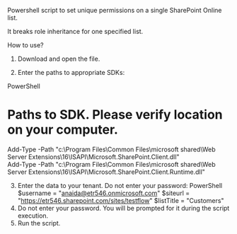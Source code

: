 Powershell script to set unique permissions on a single SharePoint Online list.

It breaks role inheritance for one specified list.

 

 

How to use?
 

1. Download and open the file.

2. Enter the paths to appropriate SDKs:

 

PowerShell
# Paths to SDK. Please verify location on your computer. 
Add-Type -Path "c:\Program Files\Common Files\microsoft shared\Web Server Extensions\16\ISAPI\Microsoft.SharePoint.Client.dll"  
Add-Type -Path "c:\Program Files\Common Files\microsoft shared\Web Server Extensions\16\ISAPI\Microsoft.SharePoint.Client.Runtime.dll"  
 
 3. Enter the data to your tenant. Do not enter your password:
PowerShell
$username = "anaida@etr546.onmicrosoft.com" 
$siteurl = "https://etr546.sharepoint.com/sites/testflow" 
$listTitle = "Customers"
 4. Do not enter your password. You will be prompted for it during the script execution.
 5. Run the script.
